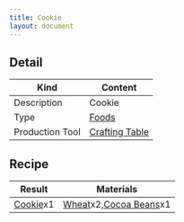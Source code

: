```yaml
---
title: Cookie
layout: document
---
```

## Detail

|Kind|Content|
|---|---|
|Description|Cookie|
|Type|[Foods](Foods)|
|Production Tool|[Crafting Table](Crafting_Table)|

## Recipe

|Result|Materials|
|---|---|
|[Cookie](Cookie)x1|[Wheat](Wheat)x2,[Cocoa Beans](Cocoa_Beans)x1|

